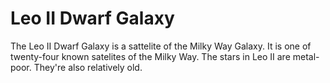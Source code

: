 # Leo II Dwarf Galaxy

The Leo II Dwarf Galaxy is a sattelite of the Milky Way Galaxy. It is one of
twenty-four known satelites of the Milky Way. The stars in Leo II are
metal-poor. They're also relatively old.
